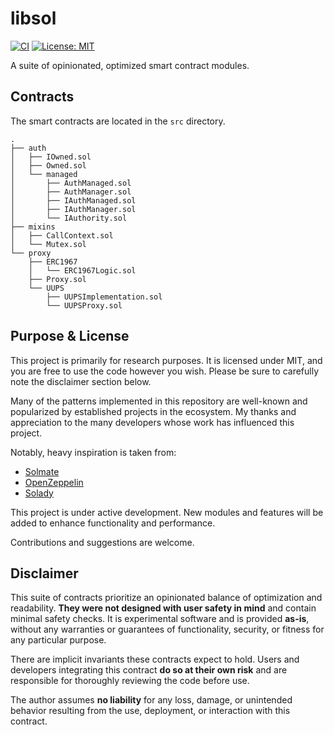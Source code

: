 # libsol

[![CI](https://github.com/TSxo/libsol/actions/workflows/test.yml/badge.svg)](https://github.com/TSxo/libsol/actions/workflows/test.yml)
[![License: MIT](https://img.shields.io/badge/License-MIT-blue.svg?style=flat-square)](https://opensource.org/licenses/MIT)

A suite of opinionated, optimized smart contract modules.

## Contracts

The smart contracts are located in the `src` directory.

```
.
├── auth
│   ├── IOwned.sol
│   ├── Owned.sol
│   └── managed
│       ├── AuthManaged.sol
│       ├── AuthManager.sol
│       ├── IAuthManaged.sol
│       ├── IAuthManager.sol
│       └── IAuthority.sol
├── mixins
│   ├── CallContext.sol
│   └── Mutex.sol
└── proxy
    ├── ERC1967
    │   └── ERC1967Logic.sol
    ├── Proxy.sol
    └── UUPS
        ├── UUPSImplementation.sol
        └── UUPSProxy.sol
```

## Purpose & License

This project is primarily for research purposes. It is licensed under MIT, and
you are free to use the code however you wish. Please be sure to carefully note
the disclaimer section below.

Many of the patterns implemented in this repository are well-known and
popularized by established projects in the ecosystem. My thanks and appreciation
to the many developers whose work has influenced this project.

Notably, heavy inspiration is taken from:

- [Solmate](https://github.com/transmissions11/solmate)
- [OpenZeppelin](https://github.com/OpenZeppelin/openzeppelin-contracts)
- [Solady](https://github.com/Vectorized/solady)

This project is under active development. New modules and features will be added
to enhance functionality and performance.

Contributions and suggestions are welcome.

## Disclaimer

This suite of contracts prioritize an opinionated balance of optimization and
readability. **They were not designed with user safety in mind** and contain
minimal safety checks. It is experimental software and is provided **as-is**,
without any warranties or guarantees of functionality, security, or fitness
for any particular purpose.

There are implicit invariants these contracts expect to hold. Users and
developers integrating this contract **do so at their own risk** and are
responsible for thoroughly reviewing the code before use.

The author assumes **no liability** for any loss, damage, or unintended
behavior resulting from the use, deployment, or interaction with this contract.
